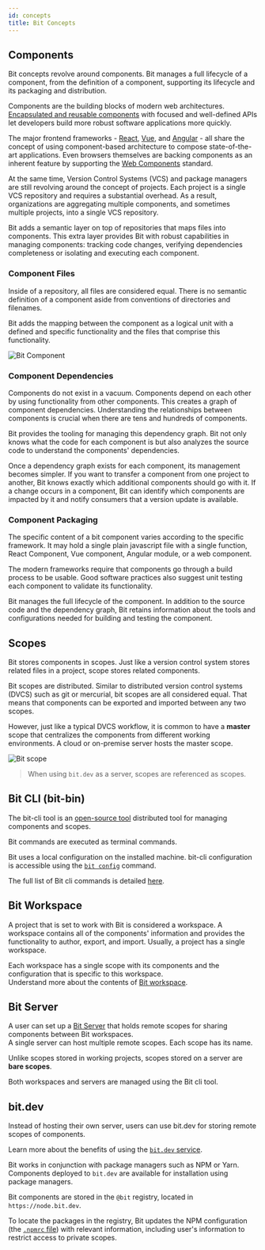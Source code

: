 ```yaml
---
id: concepts
title: Bit Concepts
---
```


## Components

Bit concepts revolve around components. Bit manages a full lifecycle of a component, from the definition of a component, supporting its lifecycle and its packaging and distribution.

Components are the building blocks of modern web architectures. [Encapsulated and reusable components](https://addyosmani.com/first/) with focused and well-defined APIs let developers build more robust software applications more quickly.

The major frontend frameworks - [React](https://reactjs.org), [Vue](https://vuejs.org/), and [Angular](https://angular.io) - all share the concept of using component-based architecture to compose state-of-the-art applications. Even browsers themselves are backing components as an inherent feature by supporting the [Web Components](https://developer.mozilla.org/en-US/docs/Web/Web_Components) standard.

At the same time, Version Control Systems (VCS) and package managers are still revolving around the concept of projects. Each project is a single VCS repository and requires a substantial overhead. As a result, organizations are aggregating multiple components, and sometimes multiple projects, into a single VCS repository.

Bit adds a semantic layer on top of repositories that maps files into components. This extra layer provides Bit with robust capabilities in managing components: tracking code changes, verifying dependencies completeness or isolating and executing each component.

### Component Files

Inside of a repository, all files are considered equal. There is no semantic definition of a component aside from conventions of directories and filenames.

Bit adds the mapping between the component as a logical unit with a defined and specific functionality and the files that comprise this functionality.

![Bit Component](https://storage.googleapis.com/static.bit.dev/docs/images/component.png)

### Component Dependencies

Components do not exist in a vacuum. Components depend on each other by using functionality from other components. This creates a graph of component dependencies. Understanding the relationships between components is crucial when there are tens and hundreds of components.

Bit provides the tooling for managing this dependency graph. Bit not only knows what the code for each component is but also analyzes the source code to understand the components' dependencies.

Once a dependency graph exists for each component, its management becomes simpler. If you want to transfer a component from one project to another, Bit knows exactly which additional components should go with it. If a change occurs in a component, Bit can identify which components are impacted by it and notify consumers that a version update is available.

### Component Packaging

The specific content of a bit component varies according to the specific framework. It may hold a single plain javascript file with a single function, React Component, Vue component, Angular module, or a web component.

The modern frameworks require that components go through a build process to be usable. Good software practices also suggest unit testing each component to validate its functionality.

Bit manages the full lifecycle of the component. In addition to the source code and the dependency graph, Bit retains information about the tools and configurations needed for building and testing the component.

## Scopes

Bit stores components in scopes. Just like a version control system stores related files in a project, scope stores related components.

Bit scopes are distributed. Similar to distributed version control systems (DVCS) such as git or mercurial, bit scopes are all considered equal. That means that components can be exported and imported between any two scopes.

However, just like a typical DVCS workflow, it is common to have a **master** scope that centralizes the components from different working environments. A cloud or on-premise server hosts the master scope.

![Bit scope](https://storage.googleapis.com/static.bit.dev/docs/images/scope.png)

> When using `bit.dev` as a server, scopes are referenced as scopes.

## Bit CLI (bit-bin)

The bit-cli tool is an [open-source tool](https://github.com/teambit/bit) distributed tool for managing components and scopes.

Bit commands are executed as terminal commands.

Bit uses a local configuration on the installed machine. bit-cli configuration is accessible using the [`bit config`](apis/cli#config) command.

The full list of Bit cli commands is detailed [here](/docs/apis/cli-all).

## Bit Workspace

A project that is set to work with Bit is considered a workspace. A workspace contains all of the components' information and provides the functionality to author, export, and import. Usually, a project has a single workspace.

Each workspace has a single scope with its components and the configuration that is specific to this workspace.  
Understand more about the contents of [Bit workspace](/docs/workspace).

## Bit Server

A user can set up a [Bit Server](/docs/bit-server) that holds remote scopes for sharing components between Bit workspaces.  
A single server can host multiple remote scopes. Each scope has its name.

Unlike scopes stored in working projects, scopes stored on a server are **bare scopes**.

Both workspaces and servers are managed using the Bit cli tool.

## bit.dev

Instead of hosting their own server, users can use bit.dev for storing remote scopes of components.

Learn more about the benefits of using the [`bit.dev` service](/docs/bit-dev).

Bit works in conjunction with package managers such as NPM or Yarn. Components deployed to `bit.dev` are available for installation using package managers.

Bit components are stored in the `@bit` registry, located in `https://node.bit.dev`.

To locate the packages in the registry, Bit updates the NPM configuration (the [`.npmrc` file](https://docs.npmjs.com/files/npmrc)) with relevant information, including user's information to restrict access to private scopes.
